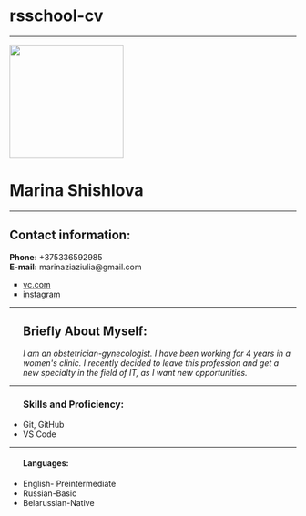 # rsschool-cv
---
<!DOCTYPE html>
<html >
<head>
    <meta charset="UTF-8">
<!--   <title>My CV</title> -->
</head>
<body>
    <img src="https://sun9-88.userapi.com/impf/c637426/v637426462/53719/QevzCEZLirs.jpg?size=1280x1280&quality=96&sign=51ee3e0b9b111fff5f22d9fbee6cf4e1&type=album" width="200">
 <h1>Marina Shishlova</h1>


 <hr>

 <h2>Contact information:</h2>
<b>Phone:</b> +375336592985 <br>
<b>E-mail:</b> marinaziaziulia@gmail.com <br>
<ul type="square">
    <li><a href="https://vk.com/id16903462"
        target="blank">vc.com</a></li>
    <li><a href="https://www.instagram.com/shishlova_mary"
        target="blank">instagram</a></li>
    
 </ul> 
<hr>
 <ul>  
 <h2>Briefly About Myself:</h2>
<P><em>I am an obstetrician-gynecologist. I have been working for 4 years in a women's clinic. I recently decided to leave this profession and get a new specialty in the field of IT, as I want new opportunities. </em></P>
    
 </ul> 
 <hr>
 <ul type:="square"> <h3>Skills and Proficiency:</h3>
 <li>Git, GitHub</li>
 <li>VS Code</li>


 </ul> 
 <hr>
 <ul type:="square"> <h4>Languages:</h4>
 <li>English- Preintermediate </li>
 <li>Russian-Basic</li>
<li>Belarussian-Native</li>
